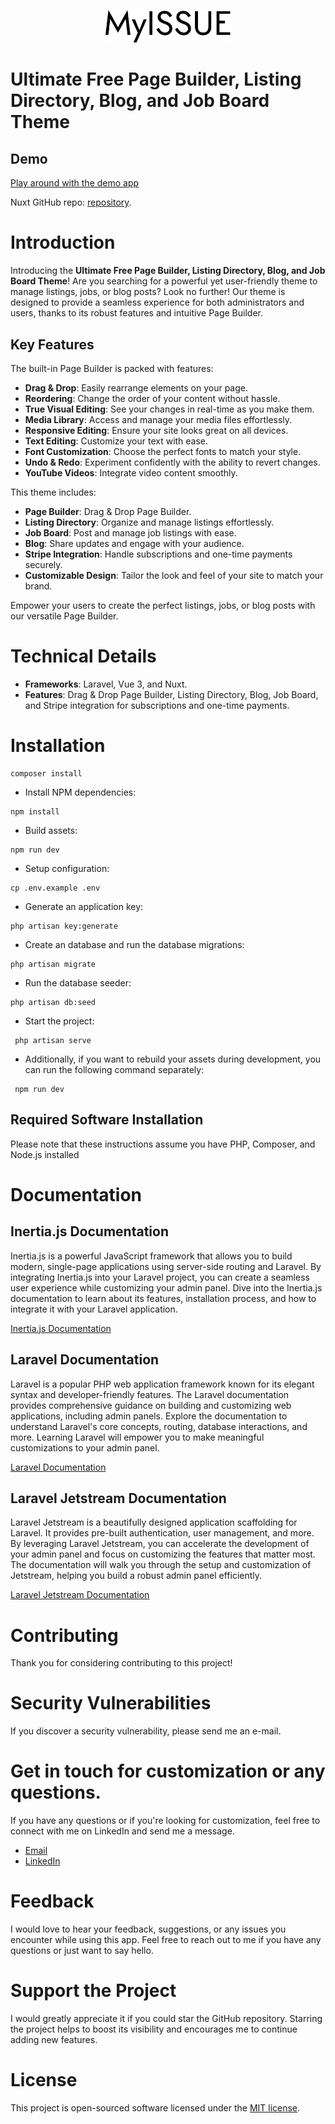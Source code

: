 <p align="center" dir="auto">
<img width="200" style="max-width: 100%;" src="public/logo/logo.svg" alt="Logo">
</p>


# Ultimate Free Page Builder, Listing Directory, Blog, and Job Board Theme

## Demo

[Play around with the demo app](https://www.demo.myissue.dk)

Nuxt GitHub repo: [repository](https://github.com/qaiswardag/nuxt_directory_and_job_board_theme).

# Introduction

Introducing the **Ultimate Free Page Builder, Listing Directory, Blog, and Job Board Theme**! Are you searching for a powerful yet user-friendly theme to manage listings, jobs, or blog posts? Look no further! Our theme is designed to provide a seamless experience for both administrators and users, thanks to its robust features and intuitive Page Builder.

## Key Features

The built-in Page Builder is packed with features:
- **Drag & Drop**: Easily rearrange elements on your page.
- **Reordering**: Change the order of your content without hassle.
- **True Visual Editing**: See your changes in real-time as you make them.
- **Media Library**: Access and manage your media files effortlessly.
- **Responsive Editing**: Ensure your site looks great on all devices.
- **Text Editing**: Customize your text with ease.
- **Font Customization**: Choose the perfect fonts to match your style.
- **Undo & Redo**: Experiment confidently with the ability to revert changes.
- **YouTube Videos**: Integrate video content smoothly.

This theme includes:
- **Page Builder**: Drag & Drop Page Builder.
- **Listing Directory**: Organize and manage listings effortlessly.
- **Job Board**: Post and manage job listings with ease.
- **Blog**: Share updates and engage with your audience.
- **Stripe Integration**: Handle subscriptions and one-time payments securely.
- **Customizable Design**: Tailor the look and feel of your site to match your brand.

Empower your users to create the perfect listings, jobs, or blog posts with our versatile Page Builder.

# Technical Details

- **Frameworks**: Laravel, Vue 3, and Nuxt.
- **Features**: Drag & Drop Page Builder, Listing Directory, Blog, Job Board, and Stripe integration for subscriptions and one-time payments.


# Installation


```
composer install
```

-   Install NPM dependencies:

```
npm install
```

-   Build assets:

```
npm run dev
```

-   Setup configuration:

```
cp .env.example .env
```

-   Generate an application key:

```
php artisan key:generate
```

-   Create an database and run the database migrations:

```
php artisan migrate
```

-   Run the database seeder:

```
php artisan db:seed
```

-   Start the project:

```
 php artisan serve
```

-   Additionally, if you want to rebuild your assets during development, you can run the following command separately:

```
 npm run dev
```

## Required Software Installation

Please note that these instructions assume you have PHP, Composer, and Node.js installed

# Documentation

## Inertia.js Documentation

Inertia.js is a powerful JavaScript framework that allows you to build modern, single-page applications using server-side routing and Laravel. By integrating Inertia.js into your Laravel project, you can create a seamless user experience while customizing your admin panel. Dive into the Inertia.js documentation to learn about its features, installation process, and how to integrate it with your Laravel application.

[Inertia.js Documentation](https://inertiajs.com/)

## Laravel Documentation

Laravel is a popular PHP web application framework known for its elegant syntax and developer-friendly features. The Laravel documentation provides comprehensive guidance on building and customizing web applications, including admin panels. Explore the documentation to understand Laravel's core concepts, routing, database interactions, and more. Learning Laravel will empower you to make meaningful customizations to your admin panel.

[Laravel Documentation](https://laravel.com/docs/10.x)

## Laravel Jetstream Documentation

Laravel Jetstream is a beautifully designed application scaffolding for Laravel. It provides pre-built authentication, user management, and more. By leveraging Laravel Jetstream, you can accelerate the development of your admin panel and focus on customizing the features that matter most. The documentation will walk you through the setup and customization of Jetstream, helping you build a robust admin panel efficiently.

[Laravel Jetstream Documentation](https://jetstream.laravel.com/introduction.html)

# Contributing

Thank you for considering contributing to this project!

# Security Vulnerabilities

If you discover a security vulnerability, please send me an e-mail.

# Get in touch for customization or any questions.

If you have any questions or if you're looking for customization, feel free to connect with me on LinkedIn and send me a message.

-   [Email](mailto:qais.wardag@outlook.com)
-   [LinkedIn](https://www.linkedin.com/in/qaiswardag)

# Feedback

I would love to hear your feedback, suggestions, or any issues you encounter while using this app. Feel free to reach out to me if you have any questions or just want to say hello. 

# Support the Project

I would greatly appreciate it if you could star the GitHub repository. Starring the project helps to boost its visibility and encourages me to continue adding new features.


# License

This project is open-sourced software licensed under the [MIT license](https://opensource.org/licenses/MIT).
